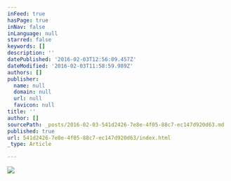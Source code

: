 ```yaml
---
inFeed: true
hasPage: true
inNav: false
inLanguage: null
starred: false
keywords: []
description: ''
datePublished: '2016-02-03T12:56:09.457Z'
dateModified: '2016-02-03T11:58:59.989Z'
authors: []
publisher:
  name: null
  domain: null
  url: null
  favicon: null
title: ''
author: []
sourcePath: _posts/2016-02-03-541d2426-7e8e-4f05-88c7-ec147d920d63.md
published: true
url: 541d2426-7e8e-4f05-88c7-ec147d920d63/index.html
_type: Article

---
```

![](https://the-grid-user-content.s3-us-west-2.amazonaws.com/8df76169-d1ae-468e-b044-fd6d3e760d8f.png)